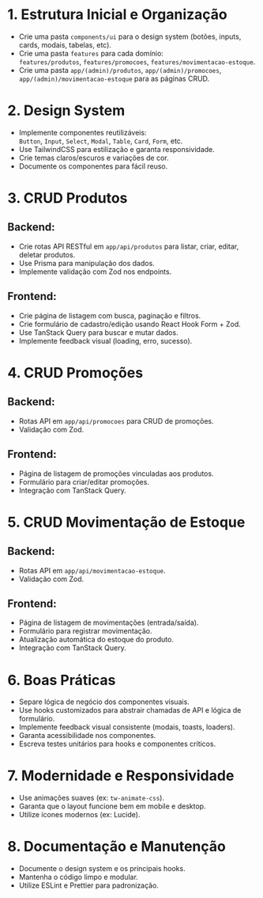 # 1. Estrutura Inicial e Organização

- Crie uma pasta `components/ui` para o design system (botões, inputs, cards, modais, tabelas, etc).
- Crie uma pasta `features` para cada domínio:  
  `features/produtos`, `features/promocoes`, `features/movimentacao-estoque`.
- Crie uma pasta `app/(admin)/produtos`, `app/(admin)/promocoes`, `app/(admin)/movimentacao-estoque` para as páginas CRUD.

# 2. Design System

- Implemente componentes reutilizáveis:  
  `Button`, `Input`, `Select`, `Modal`, `Table`, `Card`, `Form`, etc.
- Use TailwindCSS para estilização e garanta responsividade.
- Crie temas claros/escuros e variações de cor.
- Documente os componentes para fácil reuso.

# 3. CRUD Produtos

## Backend:

- Crie rotas API RESTful em `app/api/produtos` para listar, criar, editar, deletar produtos.
- Use Prisma para manipulação dos dados.
- Implemente validação com Zod nos endpoints.

## Frontend:

- Crie página de listagem com busca, paginação e filtros.
- Crie formulário de cadastro/edição usando React Hook Form + Zod.
- Use TanStack Query para buscar e mutar dados.
- Implemente feedback visual (loading, erro, sucesso).

# 4. CRUD Promoções

## Backend:

- Rotas API em `app/api/promocoes` para CRUD de promoções.
- Validação com Zod.

## Frontend:

- Página de listagem de promoções vinculadas aos produtos.
- Formulário para criar/editar promoções.
- Integração com TanStack Query.

# 5. CRUD Movimentação de Estoque

## Backend:

- Rotas API em `app/api/movimentacao-estoque`.
- Validação com Zod.

## Frontend:

- Página de listagem de movimentações (entrada/saída).
- Formulário para registrar movimentação.
- Atualização automática do estoque do produto.
- Integração com TanStack Query.

# 6. Boas Práticas

- Separe lógica de negócio dos componentes visuais.
- Use hooks customizados para abstrair chamadas de API e lógica de formulário.
- Implemente feedback visual consistente (modais, toasts, loaders).
- Garanta acessibilidade nos componentes.
- Escreva testes unitários para hooks e componentes críticos.

# 7. Modernidade e Responsividade

- Use animações suaves (ex: `tw-animate-css`).
- Garanta que o layout funcione bem em mobile e desktop.
- Utilize ícones modernos (ex: Lucide).

# 8. Documentação e Manutenção

- Documente o design system e os principais hooks.
- Mantenha o código limpo e modular.
- Utilize ESLint e Prettier para padronização.
